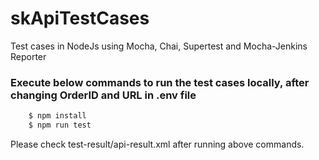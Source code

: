 # skApiTestCases

Test cases in NodeJs using Mocha, Chai, Supertest and Mocha-Jenkins Reporter

### Execute below commands to run the test cases locally, after changing OrderID and URL in .env file

```bash
    $ npm install
    $ npm run test
```

Please check test-result/api-result.xml after running above commands.
